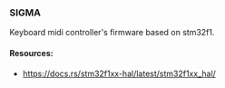 ### SIGMA

Keyboard midi controller's firmware based on stm32f1.

#### Resources:

- https://docs.rs/stm32f1xx-hal/latest/stm32f1xx_hal/
